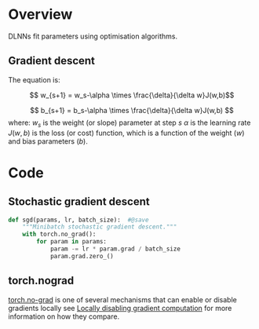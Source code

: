 # Overview
DLNNs fit parameters using optimisation algorithms.

## Gradient descent
The equation is:

$$ w_{s+1} = w_s-\alpha \times \frac{\delta}{\delta w}J(w,b)$$

$$ b_{s+1} = b_s-\alpha \times \frac{\delta}{\delta w}J(w,b) $$
where:
$w_s$ is the weight (or slope) parameter at step $s$
$\alpha$ is the learning rate
$J(w,b)$ is the loss (or cost) function, which is a function of the weight ($w$) and bias parameters ($b$). 



# Code
## Stochastic gradient descent

```python
def sgd(params, lr, batch_size):  #@save
    """Minibatch stochastic gradient descent."""
    with torch.no_grad():
        for param in params:
            param -= lr * param.grad / batch_size
            param.grad.zero_()
```

## torch.nograd
[torch.no-grad](https://pytorch.org/docs/stable/generated/torch.no_grad.html?highlight=torch%20no_grad#torch.no_grad) is one of several mechanisms that can enable or disable gradients locally see [Locally disabling gradient computation](https://pytorch.org/docs/stable/notes/autograd.html#locally-disable-grad-doc) for more information on how they compare.